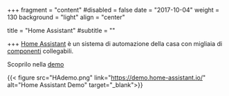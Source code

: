 +++
fragment = "content"
#disabled = false
date = "2017-10-04"
weight = 130
background = "light"
align = "center"

title = "Home Assistant"
#subtitle = ""

+++
<a href="https://www.home-assistant.io/" target="_blank">Home Assistant</a> è un sistema di automazione della casa con migliaia di <a href="https://www.home-assistant.io/components/" target="_blank">componenti</a> collegabili.

Scoprilo nella <a href="https://demo.home-assistant.io/" target="_blank">demo</a>
<br>

{{< figure src="HAdemo.png" link="https://demo.home-assistant.io/" alt="Home Assistant Demo" target="_blank">}}
